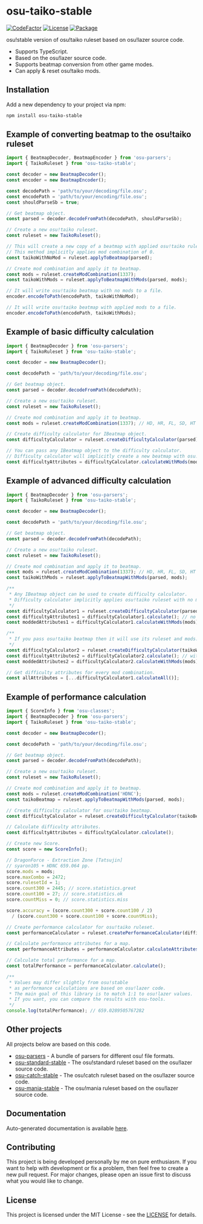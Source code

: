# osu-taiko-stable
[![CodeFactor](https://img.shields.io/codefactor/grade/github/kionell/osu-taiko-stable)](https://www.codefactor.io/repository/github/kionell/osu-taiko-stable)
[![License](https://img.shields.io/github/license/kionell/osu-taiko-stable)](https://github.com/kionell/osu-taiko-stable/blob/master/LICENSE)
[![Package](https://img.shields.io/npm/v/osu-taiko-stable)](https://www.npmjs.com/package/osu-taiko-stable)


osu!stable version of osu!taiko ruleset based on osu!lazer source code.

- Supports TypeScript.
- Based on the osu!lazer source code.
- Supports beatmap conversion from other game modes.
- Can apply & reset osu!taiko mods.

## Installation

Add a new dependency to your project via npm:

```bash
npm install osu-taiko-stable
```

## Example of converting beatmap to the osu!taiko ruleset

```js
import { BeatmapDecoder, BeatmapEncoder } from 'osu-parsers';
import { TaikoRuleset } from 'osu-taiko-stable';

const decoder = new BeatmapDecoder();
const encoder = new BeatmapEncoder();

const decodePath = 'path/to/your/decoding/file.osu';
const encodePath = 'path/to/your/encoding/file.osu';
const shouldParseSb = true;

// Get beatmap object.
const parsed = decoder.decodeFromPath(decodePath, shouldParseSb);

// Create a new osu!taiko ruleset.
const ruleset = new TaikoRuleset();

// This will create a new copy of a beatmap with applied osu!taiko ruleset.
// This method implicitly applies mod combination of 0.
const taikoWithNoMod = ruleset.applyToBeatmap(parsed);

// Create mod combination and apply it to beatmap.
const mods = ruleset.createModCombination(1337);
const taikoWithMods = ruleset.applyToBeatmapWithMods(parsed, mods);

// It will write osu!taiko beatmap with no mods to a file.
encoder.encodeToPath(encodePath, taikoWithNoMod);

// It will write osu!taiko beatmap with applied mods to a file.
encoder.encodeToPath(encodePath, taikoWithMods);
```

## Example of basic difficulty calculation

```js
import { BeatmapDecoder } from 'osu-parsers';
import { TaikoRuleset } from 'osu-taiko-stable';

const decoder = new BeatmapDecoder();

const decodePath = 'path/to/your/decoding/file.osu';

// Get beatmap object.
const parsed = decoder.decodeFromPath(decodePath);

// Create a new osu!taiko ruleset.
const ruleset = new TaikoRuleset();

// Create mod combination and apply it to beatmap.
const mods = ruleset.createModCombination(1337); // HD, HR, FL, SD, HT

// Create difficulty calculator for IBeatmap object.
const difficultyCalculator = ruleset.createDifficultyCalculator(parsed);

// You can pass any IBeatmap object to the difficulty calculator.
// Difficulty calculator will implicitly create a new beatmap with osu!taiko ruleset.
const difficultyAttributes = difficultyCalculator.calculateWithMods(mods);
```

## Example of advanced difficulty calculation

```js
import { BeatmapDecoder } from 'osu-parsers';
import { TaikoRuleset } from 'osu-taiko-stable';

const decoder = new BeatmapDecoder();

const decodePath = 'path/to/your/decoding/file.osu';

// Get beatmap object.
const parsed = decoder.decodeFromPath(decodePath);

// Create a new osu!taiko ruleset.
const ruleset = new TaikoRuleset();

// Create mod combination and apply it to beatmap.
const mods = ruleset.createModCombination(1337); // HD, HR, FL, SD, HT
const taikoWithMods = ruleset.applyToBeatmapWithMods(parsed, mods);

/**
 * Any IBeatmap object can be used to create difficulty calculator. 
 * Difficulty calculator implicitly applies osu!taiko ruleset with no mods.
 */
const difficultyCalculator1 = ruleset.createDifficultyCalculator(parsed);
const difficultyAttributes1 = difficultyCalculator1.calculate(); // no mods.
const moddedAttributes1 = difficultyCalculator1.calculateWithMods(mods); // with mods.

/**
 * If you pass osu!taiko beatmap then it will use its ruleset and mods.
 */
const difficultyCalculator2 = ruleset.createDifficultyCalculator(taikoWithMods);
const difficultyAttributes2 = difficultyCalculator2.calculate(); // with mods!
const moddedAttributes2 = difficultyCalculator2.calculateWithMods(mods); // the same as previous line.

// Get difficulty attributes for every mod combination.
const allAttributes = [...difficultyCalculator1.calculateAll()];
```

## Example of performance calculation

```js
import { ScoreInfo } from 'osu-classes';
import { BeatmapDecoder } from 'osu-parsers';
import { TaikoRuleset } from 'osu-taiko-stable';

const decoder = new BeatmapDecoder();

const decodePath = 'path/to/your/decoding/file.osu';

// Get beatmap object.
const parsed = decoder.decodeFromPath(decodePath);

// Create a new osu!taiko ruleset.
const ruleset = new TaikoRuleset();

// Create mod combination and apply it to beatmap.
const mods = ruleset.createModCombination('HDNC');
const taikoBeatmap = ruleset.applyToBeatmapWithMods(parsed, mods);

// Create difficulty calculator for osu!taiko beatmap.
const difficultyCalculator = ruleset.createDifficultyCalculator(taikoBeatmap);

// Calculate difficulty attributes.
const difficultyAttributes = difficultyCalculator.calculate();

// Create new Score.
const score = new ScoreInfo();

// DragonForce - Extraction Zone [Tatsujin]
// syaron105 + HDNC 659.064 pp.
score.mods = mods;
score.maxCombo = 2472;
score.rulesetId = 1;
score.count300 = 2445; // score.statistics.great
score.count100 = 27; // score.statistics.ok
score.countMiss = 0; // score.statistics.miss

score.accuracy = (score.count300 + score.count100 / 2)
  / (score.count300 + score.count100 + score.countMiss);

// Create performance calculator for osu!taiko ruleset.
const performanceCalculator = ruleset.createPerformanceCalculator(difficultyAttributes, score);

// Calculate performance attributes for a map.
const performanceAttributes = performanceCalculator.calculateAttributes();

// Calculate total performance for a map.
const totalPerformance = performanceCalculator.calculate();

/**
 * Values may differ slightly from osu!stable 
 * as performance calculations are based on osu!lazer code.
 * The main goal of this library is to match 1:1 to osu!lazer values.
 * If you want, you can compare the results with osu-tools.
 */
console.log(totalPerformance); // 659.0289505767282
```

## Other projects

All projects below are based on this code.

- [osu-parsers](https://github.com/kionell/osu-parsers.git) - A bundle of parsers for different osu! file formats.
- [osu-standard-stable](https://github.com/kionell/osu-standard-stable.git) - The osu!standard ruleset based on the osu!lazer source code.
- [osu-catch-stable](https://github.com/kionell/osu-catch-stable.git) - The osu!catch ruleset based on the osu!lazer source code.
- [osu-mania-stable](https://github.com/kionell/osu-mania-stable.git) - The osu!mania ruleset based on the osu!lazer source code.

## Documentation

Auto-generated documentation is available [here](https://kionell.github.io/osu-taiko-stable/).

## Contributing

This project is being developed personally by me on pure enthusiasm. If you want to help with development or fix a problem, then feel free to create a new pull request. For major changes, please open an issue first to discuss what you would like to change.

## License
This project is licensed under the MIT License - see the [LICENSE](https://choosealicense.com/licenses/mit/) for details.